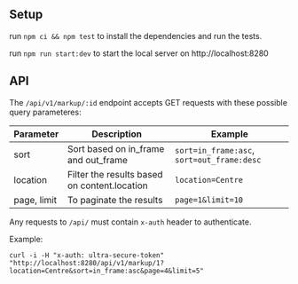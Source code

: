 ## Setup

run `npm ci && npm test` to install the dependencies and run the tests.

run `npm run start:dev` to start the local server on http://localhost:8280

## API

The `/api/v1/markup/:id` endpoint accepts GET requests with these possible query parameteres: 

| Parameter | Description | Example |
| --- | --- | --- |
| sort | Sort based on in_frame and out_frame | `sort=in_frame:asc`, `sort=out_frame:desc` |
| location | Filter the results based on content.location | `location=Centre` |
| page, limit | To paginate the results | `page=1&limit=10` |


Any requests to `/api/` must contain `x-auth` header to authenticate.

Example:

```
curl -i -H "x-auth: ultra-secure-token" "http://localhost:8280/api/v1/markup/1?location=Centre&sort=in_frame:asc&page=4&limit=5"
```